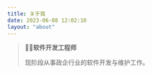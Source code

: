 ```yaml
---
title: 关于我
date: 2023-06-08 12:02:10
layout: "about"
---
```


> 👨‍🏭**软件开发工程师**
>
> 现阶段从事政企行业的软件开发与维护工作。
